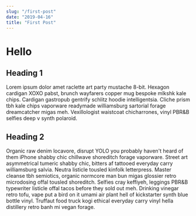 ```yaml
---
slug: "/first-post"
date: "2019-04-16"
title: "First Post"
---
```


# Hello


## Heading 1
Lorem ipsum dolor amet raclette art party mustache 8-bit. Hexagon cardigan XOXO pabst, brunch wayfarers copper mug bespoke mlkshk kale chips. Cardigan gastropub gentrify schlitz hoodie intelligentsia. Cliche prism tbh kale chips vaporware readymade williamsburg sartorial forage dreamcatcher migas meh. Vexillologist waistcoat chicharrones, vinyl PBR&B selfies deep v synth polaroid.

## Heading 2
Organic raw denim locavore, disrupt YOLO you probably haven't heard of them iPhone shabby chic chillwave shoreditch forage vaporware. Street art asymmetrical tumeric shabby chic, bitters af tattooed everyday carry williamsburg salvia. Neutra listicle tousled kinfolk letterpress. Master cleanse tbh semiotics, organic normcore man bun migas glossier retro microdosing offal tousled shoreditch. Selfies cray keffiyeh, leggings PBR&B typewriter listicle offal tacos before they sold out meh. Drinking vinegar retro tofu, vape put a bird on it umami air plant hell of kickstarter synth blue bottle vinyl. Truffaut food truck kogi ethical everyday carry vinyl hella distillery retro banh mi vegan forage.